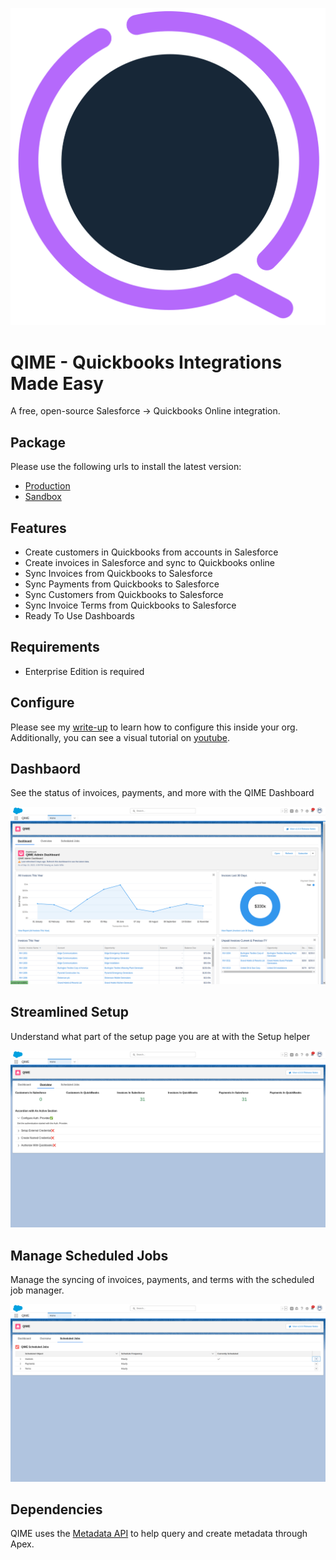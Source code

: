 ![QIME Logo](/images/qime-logo.svg)

# QIME - Quickbooks Integrations Made Easy

A free, open-source Salesforce -> Quickbooks Online integration.

## Package

Please use the following urls to install the latest version:

- [Production](https://login.salesforce.com/packaging/installPackage.apexp?p0=04tDo000000HyqA)
- [Sandbox](https://test.salesforce.com/packaging/installPackage.apexp?p0=04tDo000000HyqA)

## Features

- Create customers in Quickbooks from accounts in Salesforce
- Create invoices in Salesforce and sync to Quickbooks online
- Sync Invoices from Quickbooks to Salesforce
- Sync Payments from Quickbooks to Salesforce
- Sync Customers from Quickbooks to Salesforce
- Sync Invoice Terms from Quickbooks to Salesforce
- Ready To Use Dashboards

## Requirements

- Enterprise Edition is required

## Configure

Please see my [write-up](https://www.1sync.co/integrate-quickbooks-salesforce) to learn how to configure this inside your org. Additionally, you can see a visual tutorial on [youtube](https://youtu.be/ZRwzeuJRmPg).

## Dashbaord

See the status of invoices, payments, and more with the QIME Dashboard

![QIME Dashboard](/images/dashboard.png)

## Streamlined Setup

Understand what part of the setup page you are at with the Setup helper

![QIME Setup Checklist](/images/setup-checklist.png)

## Manage Scheduled Jobs

Manage the syncing of invoices, payments, and terms with the scheduled job manager.

![QIME Scheduled Jobs](/images/manage-scheduled-jobs.png)

## Dependencies

QIME uses the [Metadata API](https://github.com/certinia/apex-mdapi) to help query and create metadata through Apex.
